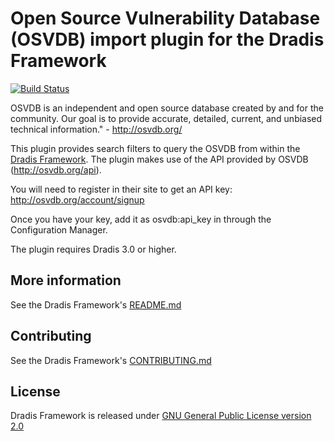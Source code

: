 Open Source Vulnerability Database (OSVDB) import plugin for the Dradis Framework
=================================================================================

[![Build Status](https://secure.travis-ci.org/dradis/dradis-osvdb.png?branch=master)](http://travis-ci.org/dradis/dradis-osvdb)

OSVDB is an independent and open source database created by and for the
community. Our goal is to provide accurate, detailed, current, and unbiased 
technical information." - http://osvdb.org/

This plugin provides search filters to query the OSVDB from within the
[Dradis Framework](https://github.com/dradis/dradisframework). The plugin makes
use of the API provided by OSVDB (http://osvdb.org/api).

You will need to register in their site to get an API key: 
http://osvdb.org/account/signup

Once you have your key, add it as osvdb:api_key in through the Configuration
Manager.

The plugin requires Dradis 3.0 or higher.


More information
----------------

See the Dradis Framework's [README.md](https://github.com/dradis/dradisframework/blob/master/README.md)


Contributing
------------

See the Dradis Framework's [CONTRIBUTING.md](https://github.com/dradis/dradisframework/blob/master/CONTRIBUTING.md)


License
-------

Dradis Framework is released under [GNU General Public License version 2.0](http://www.gnu.org/licenses/old-licenses/gpl-2.0.html)
